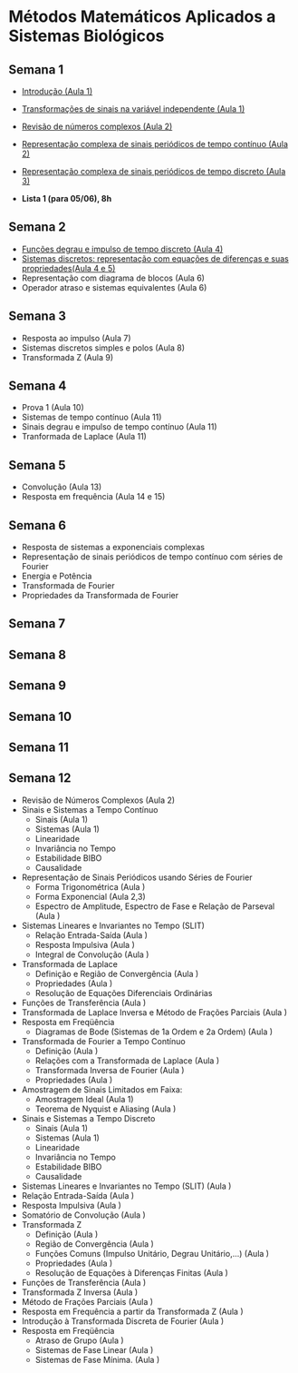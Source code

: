 # Métodos Matemáticos Aplicados a Sistemas Biológicos 

## Semana 1

- [Introdução (Aula 1)](Introducao.ipynb)
- [Transformações de sinais na variável independente (Aula 1)](TransfVarIndep.ipynb)
- [Revisão de números complexos (Aula 2)](NumerosComplexos.ipynb)
- [Representação complexa de sinais periódicos de tempo contínuo (Aula 2)](RepresentaçãoComplexaContinua.ipynb)
- [Representação complexa de sinais periódicos de tempo discreto (Aula 3)](RepresentacaoComplexaDiscreta.ipynb)

- **Lista 1 (para 05/06), 8h**

## Semana 2

- [Funções degrau e impulso de tempo discreto (Aula 4)](DegrauImpulsoDiscreto.ipynb)
- [Sistemas discretos: representação com equações de diferenças e suas propriedades(Aula 4 e 5)](SistemasDiscreto.ipynb)
- Representação com diagrama de blocos  (Aula 6)
- Operador atraso e sistemas equivalentes (Aula 6)

## Semana 3

- Resposta ao impulso (Aula 7)
- Sistemas discretos simples e polos (Aula 8)
- Transformada Z (Aula 9)


## Semana 4
- Prova 1 (Aula 10)
- Sistemas de tempo contínuo (Aula 11)
- Sinais degrau e impulso de tempo contínuo (Aula 11)
- Tranformada de Laplace (Aula 11)

## Semana 5
- Convolução (Aula 13)
- Resposta em frequência (Aula 14 e 15)

## Semana 6
- Resposta de sistemas a exponenciais complexas
- Representação de sinais periódicos de tempo contínuo com séries de Fourier
- Energia e Potência
- Transformada de Fourier
- Propriedades da Transformada de Fourier

## Semana 7

## Semana 8

## Semana 9

## Semana 10

## Semana 11

## Semana 12


- Revisão de Números Complexos (Aula 2)
- Sinais e Sistemas a Tempo Contínuo 
    + Sinais (Aula 1)
    + Sistemas (Aula 1)
    + Linearidade
    + Invariância no Tempo
    + Estabilidade BIBO 
    + Causalidade 
- Representação de Sinais Periódicos usando Séries de Fourier
    + Forma Trigonométrica (Aula )
    + Forma Exponencial (Aula 2,3)
    + Espectro de Amplitude, Espectro de Fase e Relação de Parseval (Aula )
- Sistemas Lineares e Invariantes no Tempo (SLIT)
    + Relação Entrada-Saída (Aula )
    + Resposta Impulsiva (Aula )
    + Integral de Convolução (Aula )
- Transformada de Laplace
    + Definição e Região de Convergência (Aula )
    + Propriedades (Aula )
    - Resolução de Equações Diferenciais Ordinárias
- Funções de Transferência (Aula )
- Transformada de Laplace Inversa e Método de Frações Parciais (Aula )
- Resposta em Freqüência
    + Diagramas de Bode (Sistemas de 1a Ordem e 2a Ordem) (Aula )
- Transformada de Fourier a Tempo Contínuo 
    + Definição (Aula )
    + Relações com a Transformada de Laplace (Aula )
    + Transformada Inversa de Fourier (Aula )
    + Propriedades (Aula )
- Amostragem de Sinais Limitados em Faixa:
    + Amostragem Ideal (Aula 1)
    + Teorema de Nyquist e Aliasing (Aula )
- Sinais e Sistemas a Tempo Discreto
    + Sinais (Aula 1)
    + Sistemas (Aula 1)
    + Linearidade
    + Invariância no Tempo
    + Estabilidade BIBO
    + Causalidade
- Sistemas Lineares e Invariantes no Tempo (SLIT) (Aula )
- Relação Entrada-Saída (Aula )
- Resposta Impulsiva (Aula )
- Somatório de Convolução (Aula )
- Transformada Z
    + Definição (Aula )
    + Região de Convergência (Aula )
    + Funções Comuns (Impulso Unitário, Degrau Unitário,...) (Aula )
    + Propriedades (Aula )
    + Resolução de Equações à Diferenças Finitas (Aula )
- Funções de Transferência (Aula )
- Transformada Z Inversa (Aula )
- Método de Frações Parciais (Aula )
- Resposta em Frequência a partir da Transformada Z (Aula )
- Introdução à Transformada Discreta de Fourier (Aula )
- Resposta em Freqüência
    + Atraso de Grupo (Aula )
    + Sistemas de Fase Linear (Aula )
    + Sistemas de Fase Mínima. (Aula )
